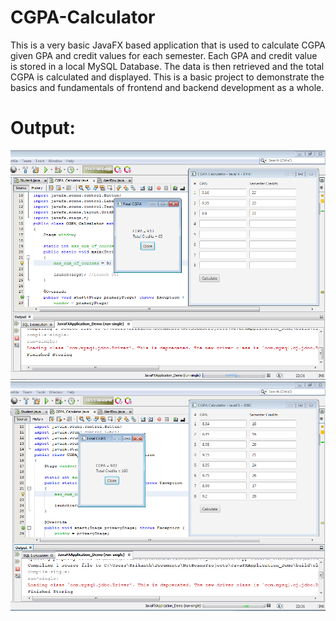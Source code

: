 # CGPA-Calculator
This is a very basic JavaFX based application that is used to calculate CGPA given GPA and credit values for each semester.
Each GPA and credit value is stored in a local MySQL Database.
The data is then retrieved and the total CGPA is calculated and displayed.
This is a basic project to demonstrate the basics and fundamentals of frontend and backend development as a whole.

# Output:
![Example screenshot](./images/picture1.png)
![Example screenshot](./images/picture2.png)
